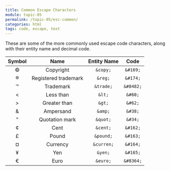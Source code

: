 ```yaml
---
title: Common Escape Characters
module: topic-05
permalink: /topic-05/esc-common/
categories: html
tags: code, escape, text
---
```


<div class="divider-heading"></div>

These are some of the more commonly used escape code characters, along with their entity name and decimal code.

Symbol  | Name  | Entity Name   | Code
:------: | :----: | :-----------: | :----:
&#169; | Copyright | `&copy;` | `&#169;`
&#174; | Registered trademark | `&reg;` | `&#174;`
&#8482; | Trademark | `&trade;` | `&#8482;`
&#60; | Less than | `&lt;` | `&#60;`
&#62; | Greater than | `&gt;` | `&#62;`
&#38; | Ampersand | `&amp;` | `&#38;`
&#34; | Quotation mark | `&quot;` | `&#34;`
&cent; | Cent | `&cent;` | `&#162;`
&pound; | Pound | `&pound;` | `&#163;`
&curren; | Currency | `&curren;` | `&#164;`
&yen; | Yen | `&yen;` | `&#165;`
&euro; | Euro | `&euro;` | `&#8364;`
